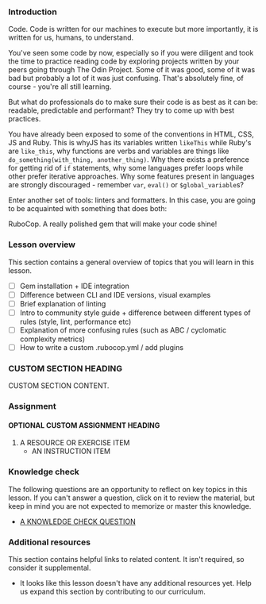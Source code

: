### Introduction

Code. Code is written for our machines to execute but more importantly, it is written for us, humans, to understand.

You've seen some code by now, especially so if you were diligent and took the time to practice reading code by exploring projects written
by your peers going through The Odin Project. Some of it was good, some of it was bad but probably a lot of it was just confusing.
That's absolutely fine, of course - you're all still learning.

But what do professionals do to make sure their code is as best as it can be:
readable, predictable and performant? They try to come up with best practices.

You have already been exposed to some of the conventions in HTML, CSS, JS and Ruby.
This is whyJS has its variables written `likeThis` while Ruby's are `like_this`, why functions are verbs and variables are things like `do_something(with_thing, another_thing)`. Why there exists
a preference for getting rid of `if` statements, why some languages prefer loops while other prefer iterative approaches. Why some features
present in languages are strongly discouraged - remember `var`, `eval()` or `$global_variable`s?

Enter another set of tools: linters and formatters. In this case, you are going to be acquainted with something that does both:

RuboCop. A really polished gem that will make your code shine!

### Lesson overview

This section contains a general overview of topics that you will learn in this lesson.

- [ ]  Gem installation + IDE integration
- [ ]  Difference between CLI and IDE versions, visual examples
- [ ]  Brief explanation of linting
- [ ]  Intro to community style guide + difference between different types of rules (style, lint, performance etc)
- [ ] Explanation of more confusing rules (such as ABC / cyclomatic complexity metrics)
- [ ] How to write a custom .rubocop.yml / add plugins

### CUSTOM SECTION HEADING

CUSTOM SECTION CONTENT.

### Assignment

<div class="lesson-content__panel" markdown="1">

#### OPTIONAL CUSTOM ASSIGNMENT HEADING

1. A RESOURCE OR EXERCISE ITEM
   - AN INSTRUCTION ITEM

</div>

### Knowledge check

The following questions are an opportunity to reflect on key topics in this lesson. If you can't answer a question, click on it to review the material, but keep in mind you are not expected to memorize or master this knowledge.

- [A KNOWLEDGE CHECK QUESTION](A-KNOWLEDGE-CHECK-URL)

### Additional resources

This section contains helpful links to related content. It isn't required, so consider it supplemental.

- It looks like this lesson doesn't have any additional resources yet. Help us expand this section by contributing to our curriculum.
